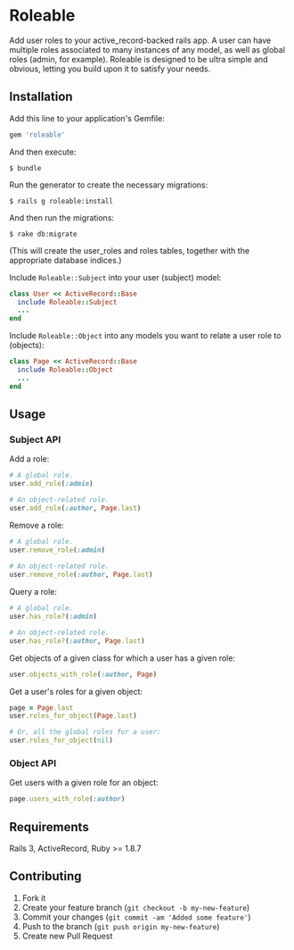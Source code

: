 # Roleable

Add user roles to your active_record-backed rails app. A user can have multiple roles associated to many instances of any model, as well as global roles (admin, for example). Roleable is designed to be ultra simple and obvious, letting you build upon it to satisfy your needs.

## Installation

Add this line to your application's Gemfile:

```ruby
gem 'roleable'
```

And then execute:

    $ bundle

Run the generator to create the necessary migrations:

    $ rails g roleable:install
    
And then run the migrations:

    $ rake db:migrate
    
(This will create the user_roles and roles tables, together with the appropriate database indices.)
    
Include `Roleable::Subject` into your user (subject) model:

```ruby
class User << ActiveRecord::Base
  include Roleable::Subject
  ...
end
```  

Include `Roleable::Object` into any models you want to relate a user role to (objects):

```ruby
class Page << ActiveRecord::Base
  include Roleable::Object
  ...
end
```

## Usage

### Subject API

Add a role:

```ruby
# A global role.
user.add_role(:admin)

# An object-related role.
user.add_role(:author, Page.last)
```

Remove a role:

```ruby
# A global role.
user.remove_role(:admin)
  
# An object-related role.
user.remove_role(:author, Page.last)
```
  
Query a role:

```ruby
# A global role.
user.has_role?(:admin)

# An object-related role.
user.has_role?(:author, Page.last)
```
  
Get objects of a given class for which a user has a given role:

```ruby
user.objects_with_role(:author, Page)
```  

Get a user's roles for a given object:

```ruby
page = Page.last
user.roles_for_object(Page.last)

# Or, all the global roles for a user:
user.roles_for_object(nil)
```
  
### Object API

Get users with a given role for an object:

```ruby
page.users_with_role(:author)
```
 
## Requirements

Rails 3, ActiveRecord, Ruby >= 1.8.7

## Contributing

1. Fork it
2. Create your feature branch (`git checkout -b my-new-feature`)
3. Commit your changes (`git commit -am 'Added some feature'`)
4. Push to the branch (`git push origin my-new-feature`)
5. Create new Pull Request